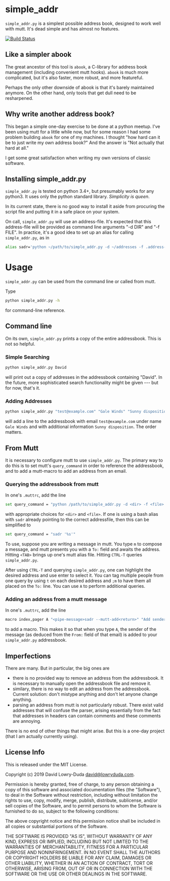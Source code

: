 # simple_addr

`simple_addr.py` is a simplest possible address book, designed to work
well with mutt. It's dead simple and has almost no features.

[![Build Status](https://travis-ci.com/davidlowryduda/simple_address_book.py.svg?branch=master)](https://travis-ci.com/davidlowryduda/simple_address_book.py)


## Like a simpler abook

The great ancestor of this tool is `abook`, a C-library for address book
management (including convenient mutt hooks). `abook` is much more complicated,
but it's also faster, more robust, and more featureful.

Perhaps the only other downside of abook is that it's barely maintained anymore.
On the other hand, only tools that get dull need to be resharpened.


## Why write another address book?

This began a simple one-day exercise to be done at a python meetup. I've been
using mutt for a little while now, but for some reason I had some problem
building `abook` for one of my machines. I thought "how hard can it be to just
write my own address book?" And the answer is "Not actually that hard at all."

I get some great satisfaction when writing my own versions of classic software.


## Installing simple_addr.py

`simple_addr.py` is tested on python 3.4+, but presumably works for any python3.
It uses only the python standard library. *Simplicity is queen*.

In its current state, there is no good way to install it aside from procuring
the script file and putting it in a safe place on your system.

On call, `simple_addr.py` will use an address-file. It's expected that this
address-file will be provided as command line arguments "-d DIR" and "-f FILE".
In practice, it's a good idea to set up an alias for calling `simple_addr.py`,
as in

```bash
alias sadr='python ~/path/to/simple_addr.py -d ~/addresses -f .address-book'
```

# Usage

`simple_addr.py` can be used from the command line or called from mutt.

Type

```bash
python simple_addr.py -h
```

for command-line reference.


## Command line

On its own, `simple_addr.py` prints a copy of the entire addressbook. This is
not so helpful.


### Simple Searching

```bash
python simple_addr.py David
```

will print out a copy of addresses in the addressbook containing "David". In the
future, more sophisticated search functionality might be given --- but for now,
that's it.


### Adding Addresses

```bash
python simple_addr.py "test@example.com" "Gale Winds" "Sunny disposition"
```

will add a line to the addressbook with email `test@example.com` under name
`Gale Winds` and with additional information `Sunny disposition`. The order
matters.


## From Mutt

It is necessary to configure mutt to use `simple_addr.py`. The primary way to do
this is to set mutt's `query_command` in order to reference the addressbook, and
to add a mutt-macro to add an address from an email.


### Querying the addressbook from mutt

In one's `.muttrc`, add the line

```bash
set query_command = "python /path/to/simple_addr.py -d <dir> -f <file> '%s'"
```

with appropriate choices for `<dir>` and `<file>`. If one is using a bash alias
with `sadr` already pointing to the correct addressfile, then this can be
simplified to

```bash
set query_command = "sadr '%s'"
```

To use, suppose you are writing a message in mutt. You type `m` to compose a
message, and mutt presents you with a `To:` field and awaits the address.
Hitting `<TAB>` brings up one's mutt alias file. Hitting `CTRL-T` queries
`simple_addr.py`.

After using `CTRL-T` and querying `simple_addr.py`, one can highlight the
desired address and use enter to select it. You can tag multiple people from one
query by using `t` on each desired address and `;m` to have them all placed on
the `To:` line. You can use `A` to perform additional queries.


### Adding an address from a mutt message

In one's `.muttrc`, add the line

```bash
macro index,pager A "<pipe-message>sadr --mutt-add<return>" "Add sender to simple_addr.py"
```

to add a macro. This makes it so that when you type `A`, the sender of the
message (as deduced from the `From:` field of that email) is added to your
`simple_addr.py` addressbook.



## Imperfections

There are many. But in particular, the big ones are

- there is no provided way to remove an address from the addressbook. It is
  necessary to manually open the addressbook file and remove it.
- similary, there is no way to edit an address from the addressbook. Current
  solution: don't mistype anything and don't let anyone change anything.
- parsing an address from mutt is not particularly robust. There exist valid
  addresses that will confuse the parser, arising essentially from the fact that
  addresses in headers can contain comments and these comments are annoying.


There is no end of other things that might arise. But this is a one-day project
(that I am actually currently using).


## License Info

This is released under the MIT License.

Copyright (c) 2019 David Lowry-Duda <david@lowryduda.com>.

Permission is hereby granted, free of charge, to any person obtaining a copy
of this software and associated documentation files (the "Software"), to deal
in the Software without restriction, including without limitation the rights
to use, copy, modify, merge, publish, distribute, sublicense, and/or sell
copies of the Software, and to permit persons to whom the Software is
furnished to do so, subject to the following conditions:

The above copyright notice and this permission notice shall be included in all
copies or substantial portions of the Software.

THE SOFTWARE IS PROVIDED "AS IS", WITHOUT WARRANTY OF ANY KIND, EXPRESS OR
IMPLIED, INCLUDING BUT NOT LIMITED TO THE WARRANTIES OF MERCHANTABILITY,
FITNESS FOR A PARTICULAR PURPOSE AND NONINFRINGEMENT. IN NO EVENT SHALL THE
AUTHORS OR COPYRIGHT HOLDERS BE LIABLE FOR ANY CLAIM, DAMAGES OR OTHER
LIABILITY, WHETHER IN AN ACTION OF CONTRACT, TORT OR OTHERWISE, ARISING FROM,
OUT OF OR IN CONNECTION WITH THE SOFTWARE OR THE USE OR OTHER DEALINGS IN THE
SOFTWARE.
